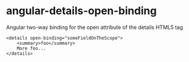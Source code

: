 angular-details-open-binding
============================

Angular two-way binding for the open attribute of the details HTML5 tag

	<details open-binding="someFieldOnTheScope">
		<summary>foo</summary>
		More foo...
	</details>

